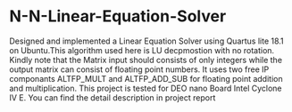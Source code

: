 # N-N-Linear-Equation-Solver
Designed and implemented a Linear Equation Solver using Quartus lite 18.1 on Ubuntu.This algorithm used here is LU decpmostion with no rotation. Kindly note that the Matrix input should consists of only integers while the output matrix can consist of floating point numbers. It uses two free IP componants ALTFP_MULT and ALTFP_ADD_SUB for floating point addition and multiplication. This project is tested for DEO nano Board Intel Cyclone IV E. You can find the detail description in project report

